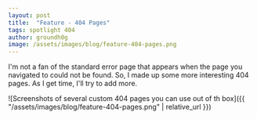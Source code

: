 ```yaml
---
layout: post
title:  "Feature - 404 Pages"
tags: spotlight 404
author: groundh0g
image: /assets/images/blog/feature-404-pages.png
---
```


I'm not a fan of the standard error page that appears when the page you navigated to could not be found. So, I made up some more interesting 404 pages. As I get time, I'll try to add more.

![Screenshots of several custom 404 pages you can use out of th box]({{ "/assets/images/blog/feature-404-pages.png" | relative_url }})

